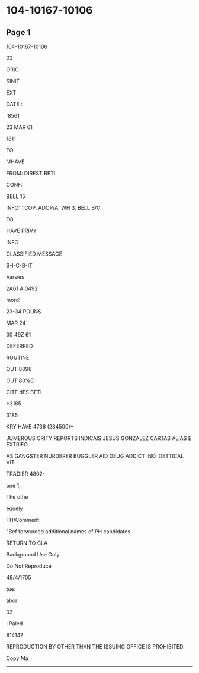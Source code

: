 # 104-10167-10106

## Page 1

104-10167-10106

03

ORIG :

SINIT

EXT

DATE :

'8561

23 MAR 61

1811

TO

"JHAVE

FROM: DIREST BETI

CONF:

BELL 15

INFO: ::COP, ADOP/A, WH 3, BELL S/C

TO

HAVE PRIVY

INFO

CLASSIFIED MESSAGE

S-I-C-B-IT

Varsies

2A61 A 0492

mord!

23-34 POUNS

MAR 24

00 49Z 61

DEFERRED

ROUTINE

OUT 8096

OUT 80%6

CITE dES BETI

*3185

3185

KRY HAVE 4736 (284500)+

JUMEROUS CRITY REPORTS INDICAIS JESUS GONZALEZ CARTAS ALIAS E EXTRIFO

AS GANGSTER NURDERER BUGGLER AID DEUG ADDICT INO IDETTICAL VIT

TRADIER 4802-

one 1,

The othe

equely

TH/Comment:

"Bef forwurded additional names of PH candidates.

RETURN TO CLA

Background Use Only

Do Not Reproduce

48/4/1705

tue:

abor

03

i Paled

814147

REPRODUCTION BY OTHER THAN THE ISSUING OFFICE IS PROHIBITED.

Copy Ma

---

